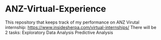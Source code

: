 # ANZ-Virtual-Experience
This repository that keeps track of my performance on ANZ Virutal internship: https://www.insidesherpa.com/virtual-internships/  There will be 2 tasks:  Exploratory Data Analysis Predictive Analysis
